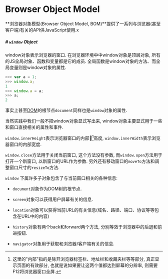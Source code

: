 # Browser Object Model

**浏览器对象模型(Browser Object Model, BOM)**提供了一系列与浏览器(甚至客户端)有关的API供JavaScript使用.x



##### # `window` Object

window对象表示浏览器的窗口. 在浏览器环境中中window对象是顶层对象, 所有的JS全局对象、函数和变量都是它的成员. 全局函数是window对象的方法、而全局变量则是window对象的属性.

```javascript
>>> var a = 1;
>>> window.a;
1
>>> window.a = a;
>>> a;
2
```

事实上甚至[DOM](document_object_model.md)的根节点`document`同样也是`window`对象的属性.

当然实践中我们一般不把window对象显式写出来, window对象主要显式用于一些和窗口直接相关的属性和事件.

`window.innerHeight`表示浏览器窗口的内部[^1]高度, `window.innerWidth`表示浏览器窗口的内部宽度.

`window.close`方法用于关闭当前窗口, 这个方法没有参数, 而`window.open`方法用于打开一个新窗口, 以新窗口的URL作为参数. 另外还有移动窗口的`moveTo`方法和调整窗口尺寸的`resizeTo`方法.

`window` 下属许多子对象包含了与当前窗口相关的各种信息:

- `document`对象作为DOM树的根节点.
- `screen`对象可以获得用户屏幕有关的信息. 

- `location`对象可以获得当前URL的有关信息(域名、路径、端口、协议等等包含在URL中的内容)

- `history`对象有两个back和forward两个方法, 分别等效于浏览器中的后退和前进按钮.

- `navigator`对象用于获取和浏览器/客户端有关的信息.





[^1]: 这里的"内部"指的是除开浏览器标签栏、地址栏和收藏夹栏等等部分, 真正显示页面的有效部分, 也就是说如果要让这两个值都达到屏幕的分辨率, 则需要F12将浏览器窗口全屏.

